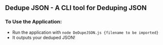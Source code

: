 ## Dedupe JSON - A CLI tool for Deduping JSON

### To Use the Application:

  * Run the application with `node DeDupeJSON.js {filename to be imported}`
  * It outputs your deduped JSON!
